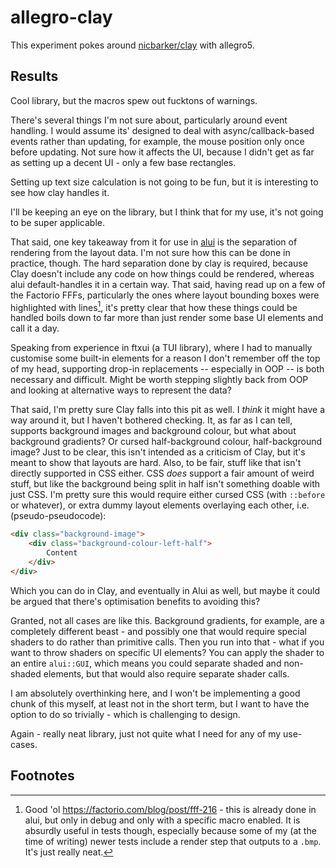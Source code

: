# allegro-clay

This experiment pokes around [nicbarker/clay](https://github.com/nicbarker/clay/) with allegro5.

## Results

Cool library, but the macros spew out fucktons of warnings.

There's several things I'm not sure about, particularly around event handling. I would assume its' designed to deal with async/callback-based events rather than updating, for example, the mouse position only once before updating. Not sure how it affects the UI, because I didn't get as far as setting up a decent UI - only a few base rectangles.

Setting up text size calculation is not going to be fun, but it is interesting to see how clay handles it. 

I'll be keeping an eye on the library, but I think that for my use, it's not going to be super applicable.

That said, one key takeaway from it for use in [alui](//github.com/LunarWatcher/alui) is the separation of rendering from the layout data. I'm not sure how this can be done in practice, though. The hard separation done by clay is required, because Clay doesn't include any code on how things could be rendered, whereas alui default-handles it in a certain way. That said, having read up on a few of the Factorio FFFs, particularly the ones where layout bounding boxes were highlighted with lines[^1], it's pretty clear that how these things could be handled boils down to far more than just render some base UI elements and call it a day. 

Speaking from experience in ftxui (a TUI library), where I had to manually customise some built-in elements for a reason I don't remember off the top of my head, supporting drop-in replacements -- especially in OOP -- is both necessary and difficult. Might be worth stepping slightly back from OOP and looking at alternative ways to represent the data?

That said, I'm pretty sure Clay falls into this pit as well. I _think_ it might have a way around it, but I haven't bothered checking. It, as far as I can tell, supports background images and background colour, but what about background gradients? Or cursed half-background colour, half-background image? Just to be clear, this isn't intended as a criticism of Clay, but it's meant to show that layouts are hard. Also, to be fair, stuff like that isn't directly supported in CSS either. CSS _does_ support a fair amount of weird stuff, but like the background being split in half isn't something doable with just CSS. I'm pretty sure this would require either cursed CSS (with `::before` or whatever), or extra dummy layout elements overlaying each other, i.e. (pseudo-pseudocode):
```html
<div class="background-image">
    <div class="background-colour-left-half">
        Content
    </div>
</div>
```

Which you can do in Clay, and eventually in Alui as well, but maybe it could be argued that there's optimisation benefits to avoiding this?

Granted, not all cases are like this. Background gradients, for example, are a completely different beast - and possibly one that would require special shaders to do rather than primitive calls. Then you run into that - what if you want to throw shaders on specific UI elements? You can apply the shader to an entire `alui::GUI`, which means you could separate shaded and non-shaded elements, but that would also require separate shader calls. 

I am absolutely overthinking here, and I won't be implementing a good chunk of this myself, at least not in the short term, but I want to have the option to do so trivially - which is challenging to design.

Again - really neat library, just not quite what I need for any of my use-cases.



## Footnotes

[^1]: Good 'ol https://factorio.com/blog/post/fff-216 - this is already done in alui, but only in debug and only with a specific macro enabled. It is absurdly useful in tests though, especially because some of my (at the time of writing) newer tests include a render step that outputs to a `.bmp`. It's just really neat.
